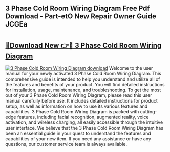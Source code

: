 ## 3 Phase Cold Room Wiring Diagram Free Pdf Download - Part-etO New Repair Owner Guide JCGEa

# <h2><a href="http://dflsamg.blite.top/?on=3+Phase+Cold+Room+Wiring+Diagram">🔗Download New 👉🔴 3 Phase Cold Room Wiring Diagram</a></h2>

[![3 Phase Cold Room Wiring Diagram download](https://i.imgur.com/lujVjoI.png)](http://dflsamg.blite.top/?on=3+Phase+Cold+Room+Wiring+Diagram)
Welcome to the user manual for your newly activated 3 Phase Cold Room Wiring Diagram. This comprehensive guide is intended to help you understand and utilize all of the features and benefits of your product. You will find detailed instructions for installation, usage, maintenance, and troubleshooting. To get the most out of your 3 Phase Cold Room Wiring Diagram, please read this user manual carefully before use. It includes detailed instructions for product setup, as well as information on how to use its various features and capabilities. 3 Phase Cold Room Wiring Diagram is packed with cutting-edge features, including facial recognition, augmented reality, voice activation, and wireless charging, all easily accessible through the intuitive user interface. We believe that the 3 Phase Cold Room Wiring Diagram has been an essential guide in your quest to understand the features and capabilities of your new item. If you need any assistance or have any questions, our customer service team is always available.

